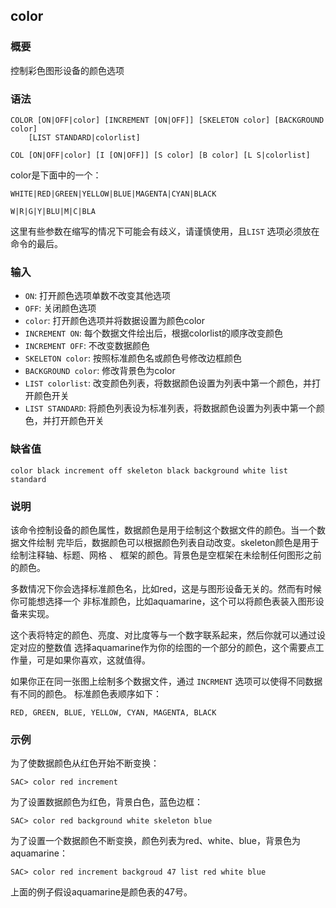 ## color

### 概要

控制彩色图形设备的颜色选项

### 语法

``` {.bash}
COLOR [ON|OFF|color] [INCREMENT [ON|OFF]] [SKELETON color] [BACKGROUND color]
    [LIST STANDARD|colorlist]
```
``` {.bash}
COL [ON|OFF|color] [I [ON|OFF]] [S color] [B color] [L S|colorlist]
```

color是下面中的一个：

``` {.bash}
WHITE|RED|GREEN|YELLOW|BLUE|MAGENTA|CYAN|BLACK
```
``` {.bash}
W|R|G|Y|BLU|M|C|BLA
```

这里有些参数在缩写的情况下可能会有歧义，请谨慎使用，且`LIST`
选项必须放在命令的最后。

### 输入

- `ON`: 打开颜色选项单数不改变其他选项
- `OFF`: 关闭颜色选项
- `color`: 打开颜色选项并将数据设置为颜色color
- `INCREMENT ON`: 每个数据文件绘出后，根据colorlist的顺序改变颜色
- `INCREMENT OFF`: 不改变数据颜色
- `SKELETON color`: 按照标准颜色名或颜色号修改边框颜色
- `BACKGROUND color`: 修改背景色为color
- `LIST colorlist`: 改变颜色列表，将数据颜色设置为列表中第一个颜色，并打开颜色开关
- `LIST STANDARD`: 将颜色列表设为标准列表，将数据颜色设置为列表中第一个颜色，并打开颜色开关

### 缺省值

``` {.bash}
color black increment off skeleton black background white list standard
```

### 说明

该命令控制设备的颜色属性，数据颜色是用于绘制这个数据文件的颜色。当一个数据文件绘制
完毕后，数据颜色可以根据颜色列表自动改变。skeleton颜色是用于绘制注释轴、标题、网格
、 框架的颜色。背景色是空框架在未绘制任何图形之前的颜色。

多数情况下你会选择标准颜色名，比如red，这是与图形设备无关的。然而有时候你可能想选择一个
非标准颜色，比如aquamarine，这个可以将颜色表装入图形设备来实现。

这个表将特定的颜色、亮度、对比度等与一个数字联系起来，然后你就可以通过设定对应的整数值
选择aquamarine作为你的绘图的一个部分的颜色，这个需要点工作量，可是如果你喜欢，这就值得。

如果你正在同一张图上绘制多个数据文件，通过 `INCRMENT` 选项可以使得不同数据有不同的颜色。
标准颜色表顺序如下：

``` {.console}
RED, GREEN, BLUE, YELLOW, CYAN, MAGENTA, BLACK
```

### 示例

为了使数据颜色从红色开始不断变换：

``` {.bash}
SAC> color red increment
```

为了设置数据颜色为红色，背景白色，蓝色边框：

``` {.bash}
SAC> color red background white skeleton blue
```

为了设置一个数据颜色不断变换，颜色列表为red、white、blue，背景色为aquamarine：

``` {.bash}
SAC> color red increment backgroud 47 list red white blue
```

上面的例子假设aquamarine是颜色表的47号。

